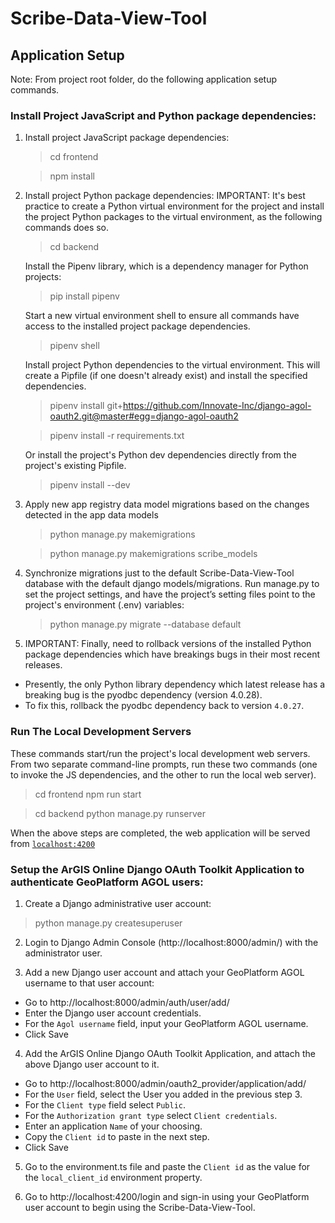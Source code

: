 # Scribe-Data-View-Tool

## Application Setup
Note: From project root folder, do the following application setup commands.

### Install Project JavaScript and Python package dependencies:
1. Install project JavaScript package dependencies:
    > cd frontend
    
    > npm install

2. Install project Python package dependencies:
    IMPORTANT: It's best practice to create a Python virtual environment for the project and install the project Python packages to the virtual environment, as the following commands does so.

    > cd backend
    
    Install the Pipenv library, which is a dependency manager for Python projects:
    > pip install pipenv

    Start a new virtual environment shell to ensure all commands have access to the installed project package dependencies. 
    > pipenv shell

    Install project Python dependencies to the virtual environment. 
    This will create a Pipfile (if one doesn't already exist) and install the specified dependencies.
    
    > pipenv install git+https://github.com/Innovate-Inc/django-agol-oauth2.git@master#egg=django-agol-oauth2
    
    > pipenv install -r requirements.txt

    Or install the project's Python dev dependencies directly from the project's existing Pipfile.
    > pipenv install --dev

3. Apply new app registry data model migrations based on the changes detected in the app data models 
    > python manage.py makemigrations

    > python manage.py makemigrations scribe_models

4. Synchronize migrations just to the default Scribe-Data-View-Tool database with the default django models/migrations. 
   Run manage.py to set the project settings, and have the project’s setting files point to the project's environment (.env) variables:
    > python manage.py migrate --database default

5. IMPORTANT: Finally, need to rollback versions of the installed Python package dependencies which have breakings bugs in their most recent releases.
- Presently, the only Python library dependency which latest release has a breaking bug is the pyodbc dependency (version 4.0.28).
- To fix this, rollback the pyodbc dependency back to version `4.0.27`.


### Run The Local Development Servers
These commands start/run the project's local development web servers. From two separate command-line prompts, run these two commands (one to invoke the JS dependencies, and the other to run the local web server).
> cd frontend
> npm run start

> cd backend
> python manage.py runserver

When the above steps are completed, the web application will be served from [`localhost:4200`](http://localhost:4200/) 

### Setup the ArGIS Online Django OAuth Toolkit Application to authenticate GeoPlatform AGOL users:

1. Create a Django administrative user account:
> python manage.py createsuperuser

2. Login to Django Admin Console (http://localhost:8000/admin/) with the administrator user.

3. Add a new Django user account and attach your GeoPlatform AGOL username to that user account:
- Go to http://localhost:8000/admin/auth/user/add/
- Enter the Django user account credentials. 
- For the `Agol username` field, input your GeoPlatform AGOL username.
- Click Save

4. Add the ArGIS Online Django OAuth Toolkit Application, and attach the above Django user account to it.
- Go to http://localhost:8000/admin/oauth2_provider/application/add/
- For the `User` field, select the User you added in the previous step 3.
- For the `Client type` field select `Public`. 
- For the `Authorization grant type` select `Client credentials`.
- Enter an application `Name` of your choosing.
- Copy the `Client id` to paste in the next step.
- Click Save

5. Go to the environment.ts file and paste the `Client id` as the value for the `local_client_id` environment property.

6. Go to http://localhost:4200/login and sign-in using your GeoPlatform user account to begin using the Scribe-Data-View-Tool.

